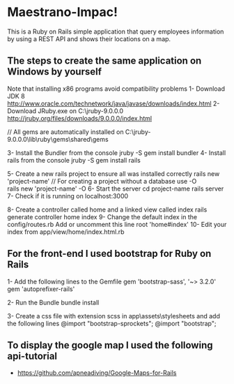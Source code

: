# Maestrano-Impac!
This is a Ruby on Rails simple application that query employees information by using a REST API and shows their locations on a map.

## The steps to create the same application on Windows by yourself
Note that installing x86 programs avoid compatibility problems
1- Download JDK 8 
		http://www.oracle.com/technetwork/java/javase/downloads/index.html
2- Download JRuby.exe on C:\jruby-9.0.0.0 
		http://jruby.org/files/downloads/9.0.0.0/index.html

// All gems are automatically installed on C:\jruby-9.0.0.0\lib\ruby\gems\shared\gems
 		
3- Install the Bundler from the console
		jruby -S gem install bundler 
4- Install rails from the console
		jruby -S gem install rails
		
5- Create a new rails project to ensure all was installed correctly
		rails new 'project-name'
	// For creating a project without a database use -O		
		rails new 'project-name' -O
6- Start the server
		cd project-name
		rails server
7- Check if it is running on localhost:3000

8- Create a controller called home and a linked view called index 
		rails generate controller home index
9- Change the default index in the config/routes.rb
		Add or uncomment this line 
		root 'home#index'
10- Edit your index from app/view/home/index.html.rb

## For the front-end I used bootstrap for Ruby on Rails
1- Add the following lines to the Gemfile
		gem 'bootstrap-sass', '~> 3.2.0'
		gem 'autoprefixer-rails'

2- Run the Bundle
		bundle install

3- Create a css file with extension scss in app\assets\stylesheets and add the following lines
		@import "bootstrap-sprockets";
		@import "bootstrap";

## To display the google map I used the following api-tutorial
 - https://github.com/apneadiving/Google-Maps-for-Rails
